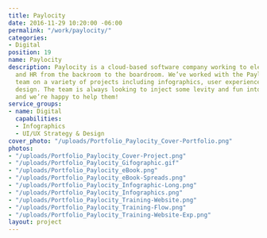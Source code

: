 ```yaml
---
title: Paylocity
date: 2016-11-29 10:20:00 -06:00
permalink: "/work/paylocity/"
categories:
- Digital
position: 19
name: Paylocity
description: Paylocity is a cloud-based software company working to elevate payroll
  and HR from the backroom to the boardroom. We’ve worked with the Paylocity marketing
  team on a variety of projects including infographics, user experience, and environmental
  design. The team is always looking to inject some levity and fun into their information
  and we’re happy to help them!
service_groups:
- name: Digital
  capabilities:
  - Infographics
  - UI/UX Strategy & Design
cover_photo: "/uploads/Portfolio_Paylocity_Cover-Portfolio.png"
photos:
- "/uploads/Portfolio_Paylocity_Cover-Project.png"
- "/uploads/Portfolio_Paylocity_Gifographic.gif"
- "/uploads/Portfolio_Paylocity_eBook.png"
- "/uploads/Portfolio_Paylocity_eBook-Spreads.png"
- "/uploads/Portfolio_Paylocity_Infographic-Long.png"
- "/uploads/Portfolio_Paylocity_Infographics.png"
- "/uploads/Portfolio_Paylocity_Training-Website.png"
- "/uploads/Portfolio_Paylocity_Training-Flow.png"
- "/uploads/Portfolio_Paylocity_Training-Website-Exp.png"
layout: project
---
```


